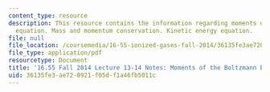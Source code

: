 ```yaml
---
content_type: resource
description: This resource contains the information regarding moments of the Boltzmann
  equation. Mass and momentum conservation. Kinetic energy equation.
file: null
file_location: /coursemedia/16-55-ionized-gases-fall-2014/36135fe3ae720921f05df1a46fb5011c_MIT16_55F14_Lecture13-14.pdf
file_type: application/pdf
resourcetype: Document
title: '16.55 Fall 2014 Lecture 13-14 Notes: Moments of the Boltzmann Equation'
uid: 36135fe3-ae72-0921-f05d-f1a46fb5011c
---
```

